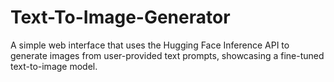 # Text-To-Image-Generator
A simple web interface that uses the Hugging Face Inference API to generate images from user-provided text prompts, showcasing a fine-tuned text-to-image model.
